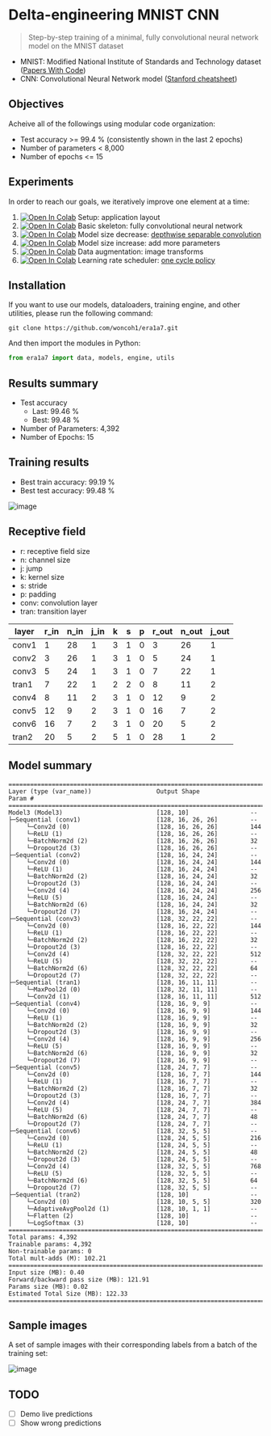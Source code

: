 # Delta-engineering MNIST CNN
> Step-by-step training of a minimal, fully convolutional neural network model on the MNIST dataset
- MNIST: Modified National Institute of Standards and Technology dataset ([Papers With Code](https://paperswithcode.com/dataset/mnist))
- CNN: Convolutional Neural Network model ([Stanford cheatsheet](https://stanford.edu/~shervine/teaching/cs-230/cheatsheet-convolutional-neural-networks))

## Objectives
Acheive all of the followings using modular code organization:
- Test accuracy >= 99.4 % (consistently shown in the last 2 epochs)
- Number of parameters < 8,000
- Number of epochs <= 15

## Experiments
In order to reach our goals, we iteratively improve one element at a time:
1. [![Open In Colab](https://colab.research.google.com/assets/colab-badge.svg)](https://colab.research.google.com/github/woncoh1/era1a7/blob/main/nbs/S7_01_setup.ipynb) Setup: application layout
2. [![Open In Colab](https://colab.research.google.com/assets/colab-badge.svg)](https://colab.research.google.com/github/woncoh1/era1a7/blob/main/nbs/S7_02_skeleton.ipynb) Basic skeleton: fully convolutional neural network
3. [![Open In Colab](https://colab.research.google.com/assets/colab-badge.svg)](https://colab.research.google.com/github/woncoh1/era1a7/blob/main/nbs/S7_03_dwsc_small.ipynb) Model size decrease: [depthwise separable convolution](https://www.youtube.com/watch?v=vVaRhZXovbw)
3. [![Open In Colab](https://colab.research.google.com/assets/colab-badge.svg)](https://colab.research.google.com/github/woncoh1/era1a7/blob/main/nbs/S7_04_dwsc_big.ipynb) Model size increase: add more parameters
5. [![Open In Colab](https://colab.research.google.com/assets/colab-badge.svg)](https://colab.research.google.com/github/woncoh1/era1a7/blob/main/nbs/S7_05_augmentation.ipynb) Data augmentation: image transforms
6. [![Open In Colab](https://colab.research.google.com/assets/colab-badge.svg)](https://colab.research.google.com/github/woncoh1/era1a7/blob/main/nbs/S7_06_lr.ipynb) Learning rate scheduler: [one cycle policy](https://pytorch.org/docs/stable/generated/torch.optim.lr_scheduler.OneCycleLR.html)

## Installation
If you want to use our models, dataloaders, training engine, and other utilities, please run the following command:
```console
git clone https://github.com/woncoh1/era1a7.git
```
And then import the modules in Python:
```python
from era1a7 import data, models, engine, utils
```

## Results summary
- Test accuracy
    - Last: 99.46 % 
    - Best: 99.48 %
- Number of Parameters: 4,392
- Number of Epochs: 15

## Training results
- Best train accuracy: 99.19 %
- Best test accuracy: 99.48 %

![image](https://github.com/woncoh1/era1a7/assets/12987758/aa49b8a3-c169-442e-8787-eba67e867064)

## Receptive field
- r: receptive field size
- n: channel size
- j: jump
- k: kernel size
- s: stride
- p: padding
- conv: convolution layer
- tran: transition layer

| layer | r_in | n_in | j_in | k | s | p | r_out | n_out | j_out |
|-------|------|------|------|---|---|---|-------|-------|-------|
| conv1 |    1 |   28 |    1 | 3 | 1 | 0 |     3 |    26 |     1 |
| conv2 |    3 |   26 |    1 | 3 | 1 | 0 |     5 |    24 |     1 |
| conv3 |    5 |   24 |    1 | 3 | 1 | 0 |     7 |    22 |     1 |
| tran1 |    7 |   22 |    1 | 2 | 2 | 0 |     8 |    11 |     2 |
| conv4 |    8 |   11 |    2 | 3 | 1 | 0 |    12 |     9 |     2 |
| conv5 |   12 |    9 |    2 | 3 | 1 | 0 |    16 |     7 |     2 |
| conv6 |   16 |    7 |    2 | 3 | 1 | 0 |    20 |     5 |     2 |
| tran2 |   20 |    5 |    2 | 5 | 1 | 0 |    28 |     1 |     2 |

## Model summary
```
==========================================================================================
Layer (type (var_name))                  Output Shape              Param #
==========================================================================================
Model3 (Model3)                          [128, 10]                 --
├─Sequential (conv1)                     [128, 16, 26, 26]         --
│    └─Conv2d (0)                        [128, 16, 26, 26]         144
│    └─ReLU (1)                          [128, 16, 26, 26]         --
│    └─BatchNorm2d (2)                   [128, 16, 26, 26]         32
│    └─Dropout2d (3)                     [128, 16, 26, 26]         --
├─Sequential (conv2)                     [128, 16, 24, 24]         --
│    └─Conv2d (0)                        [128, 16, 24, 24]         144
│    └─ReLU (1)                          [128, 16, 24, 24]         --
│    └─BatchNorm2d (2)                   [128, 16, 24, 24]         32
│    └─Dropout2d (3)                     [128, 16, 24, 24]         --
│    └─Conv2d (4)                        [128, 16, 24, 24]         256
│    └─ReLU (5)                          [128, 16, 24, 24]         --
│    └─BatchNorm2d (6)                   [128, 16, 24, 24]         32
│    └─Dropout2d (7)                     [128, 16, 24, 24]         --
├─Sequential (conv3)                     [128, 32, 22, 22]         --
│    └─Conv2d (0)                        [128, 16, 22, 22]         144
│    └─ReLU (1)                          [128, 16, 22, 22]         --
│    └─BatchNorm2d (2)                   [128, 16, 22, 22]         32
│    └─Dropout2d (3)                     [128, 16, 22, 22]         --
│    └─Conv2d (4)                        [128, 32, 22, 22]         512
│    └─ReLU (5)                          [128, 32, 22, 22]         --
│    └─BatchNorm2d (6)                   [128, 32, 22, 22]         64
│    └─Dropout2d (7)                     [128, 32, 22, 22]         --
├─Sequential (tran1)                     [128, 16, 11, 11]         --
│    └─MaxPool2d (0)                     [128, 32, 11, 11]         --
│    └─Conv2d (1)                        [128, 16, 11, 11]         512
├─Sequential (conv4)                     [128, 16, 9, 9]           --
│    └─Conv2d (0)                        [128, 16, 9, 9]           144
│    └─ReLU (1)                          [128, 16, 9, 9]           --
│    └─BatchNorm2d (2)                   [128, 16, 9, 9]           32
│    └─Dropout2d (3)                     [128, 16, 9, 9]           --
│    └─Conv2d (4)                        [128, 16, 9, 9]           256
│    └─ReLU (5)                          [128, 16, 9, 9]           --
│    └─BatchNorm2d (6)                   [128, 16, 9, 9]           32
│    └─Dropout2d (7)                     [128, 16, 9, 9]           --
├─Sequential (conv5)                     [128, 24, 7, 7]           --
│    └─Conv2d (0)                        [128, 16, 7, 7]           144
│    └─ReLU (1)                          [128, 16, 7, 7]           --
│    └─BatchNorm2d (2)                   [128, 16, 7, 7]           32
│    └─Dropout2d (3)                     [128, 16, 7, 7]           --
│    └─Conv2d (4)                        [128, 24, 7, 7]           384
│    └─ReLU (5)                          [128, 24, 7, 7]           --
│    └─BatchNorm2d (6)                   [128, 24, 7, 7]           48
│    └─Dropout2d (7)                     [128, 24, 7, 7]           --
├─Sequential (conv6)                     [128, 32, 5, 5]           --
│    └─Conv2d (0)                        [128, 24, 5, 5]           216
│    └─ReLU (1)                          [128, 24, 5, 5]           --
│    └─BatchNorm2d (2)                   [128, 24, 5, 5]           48
│    └─Dropout2d (3)                     [128, 24, 5, 5]           --
│    └─Conv2d (4)                        [128, 32, 5, 5]           768
│    └─ReLU (5)                          [128, 32, 5, 5]           --
│    └─BatchNorm2d (6)                   [128, 32, 5, 5]           64
│    └─Dropout2d (7)                     [128, 32, 5, 5]           --
├─Sequential (tran2)                     [128, 10]                 --
│    └─Conv2d (0)                        [128, 10, 5, 5]           320
│    └─AdaptiveAvgPool2d (1)             [128, 10, 1, 1]           --
│    └─Flatten (2)                       [128, 10]                 --
│    └─LogSoftmax (3)                    [128, 10]                 --
==========================================================================================
Total params: 4,392
Trainable params: 4,392
Non-trainable params: 0
Total mult-adds (M): 102.21
==========================================================================================
Input size (MB): 0.40
Forward/backward pass size (MB): 121.91
Params size (MB): 0.02
Estimated Total Size (MB): 122.33
==========================================================================================
```

## Sample images
A set of sample images with their corresponding labels from a batch of the training set:

![image](https://github.com/woncoh1/era1a7/assets/12987758/638e026f-075e-49f4-86f4-d0983295d0e9)

## TODO
- [ ] Demo live predictions
- [ ] Show wrong predictions
